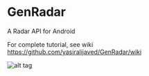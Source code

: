 GenRadar
=======

A Radar API for Android

For complete tutorial, see wiki https://github.com/yasiralijaved/GenRadar/wiki

![alt tag](https://raw.github.com/yasiralijaved/RadarMe/master/logo.png)


